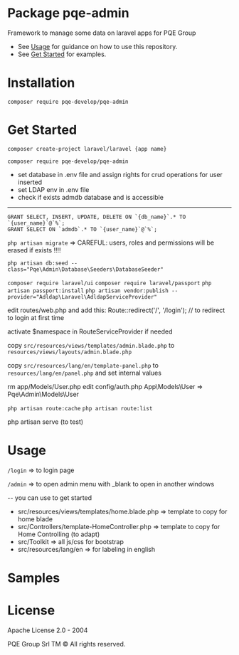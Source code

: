 # Package pqe-admin
Framework to manage some data on laravel apps for PQE Group

 * See [Usage](#usage) for guidance on how to use this repository.
 * See [Get Started](#getStarted) for examples.

# Installation
`composer require pqe-develop/pqe-admin`

# Get Started

`composer create-project laravel/laravel {app name}`

`composer require pqe-develop/pqe-admin`

- set database in .env file and assign rights for crud operations for user inserted
- set LDAP env in .env file
- check if exists admdb database and is accessible
--- 
    GRANT SELECT, INSERT, UPDATE, DELETE ON `{db_name}`.* TO `{user_name}`@`%`;
    GRANT SELECT ON `admdb`.* TO `{user_name}`@`%`;

`php artisan migrate` => CAREFUL: users, roles and permissions will be erased if exists !!!!

`php artisan db:seed --class="Pqe\Admin\Database\Seeders\DatabaseSeeder"`
    
`composer require laravel/ui`
`composer require laravel/passport`
`php artisan passport:install`
`php artisan vendor:publish --provider="Adldap\Laravel\AdldapServiceProvider"`

edit routes/web.php and add this:
    Route::redirect('/', '/login');   // to redirect to login at first time
    
activate $namespace in RouteServiceProvider if needed

copy `src/resources/views/templates/admin.blade.php` to `resources/views/layouts/admin.blade.php`

copy `src/resources/lang/en/template-panel.php` to `resources/lang/en/panel.php` and set internal values

rm app/Models/User.php 
edit config/auth.php 
    App\Models\User => Pqe\Admin\Models\User

`php artisan route:cache`
`php artisan route:list`

php artisan serve (to test)

# Usage
`/login` => to login page

`/admin` => to open admin menu with _blank to open in another windows

-- you can use to get started
- src/resources/views/templates/home.blade.php => template to copy for home blade
- src/Controllers/template-HomeController.php => template to copy for Home Controlling (to adapt)
- src/Toolkit => all js/css for bootstrap
- src/resources/lang/en => for labeling in english

# Samples

# License
Apache License 2.0 - 2004

PQE Group Srl TM
© All rights reserved.
